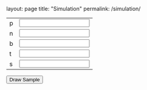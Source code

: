layout: page
title: "Simulation"
permalink: /simulation/


<form action="http://localhost:8000/graphs/" method="get">

<table border="0">
<tbody>
  <tr>
    <td nowrap="nowrap">p</td>
    <td><input value="" name="p"></td>
  </tr>
  <tr>
    <td nowrap="nowrap">n</td>
    <td><input value="" name="n"></td>
  </tr>
  <tr>
    <td nowrap="nowrap">b</td>
    <td><input value="" name="b"></td>
  </tr>
  <tr>
    <td nowrap="nowrap">t</td>
    <td><input value="" name="t"></td>
  </tr>
  <tr>
    <td nowrap="nowrap">s</td>
    <td><input value="" name="s"></td>
  </tr>
</tbody>
</table>

<input type="submit" OnClick="return SubmitForm()" value="Draw Sample" >

</form>

<script>
  function SubmitForm(){
  alert ("HOWDY"); return 0;}
</script>
